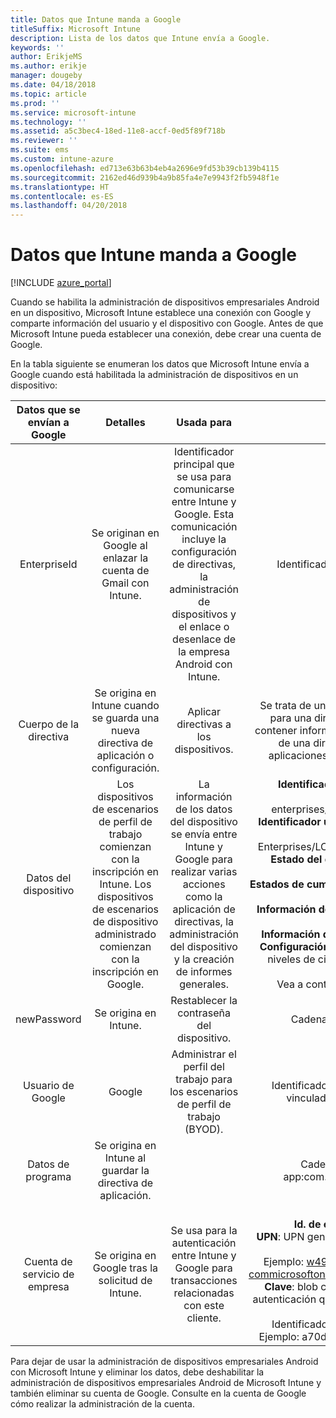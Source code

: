 ```yaml
---
title: Datos que Intune manda a Google
titleSuffix: Microsoft Intune
description: Lista de los datos que Intune envía a Google.
keywords: ''
author: ErikjeMS
ms.author: erikje
manager: dougeby
ms.date: 04/18/2018
ms.topic: article
ms.prod: ''
ms.service: microsoft-intune
ms.technology: ''
ms.assetid: a5c3bec4-18ed-11e8-accf-0ed5f89f718b
ms.reviewer: ''
ms.suite: ems
ms.custom: intune-azure
ms.openlocfilehash: ed713e63b63b4eb4a2696e9fd53b39cb139b4115
ms.sourcegitcommit: 2162ed46d939b4a9b85fa4e7e9943f2fb5948f1e
ms.translationtype: HT
ms.contentlocale: es-ES
ms.lasthandoff: 04/20/2018
---
```

# <a name="data-intune-sends-to-google"></a>Datos que Intune manda a Google

[!INCLUDE [azure_portal](./includes/azure_portal.md)]

Cuando se habilita la administración de dispositivos empresariales Android en un dispositivo, Microsoft Intune establece una conexión con Google y comparte información del usuario y el dispositivo con Google. Antes de que Microsoft Intune pueda establecer una conexión, debe crear una cuenta de Google.

En la tabla siguiente se enumeran los datos que Microsoft Intune envía a Google cuando está habilitada la administración de dispositivos en un dispositivo:


| Datos que se envían a Google | Detalles | Usada para | Ejemplo |
|:---:|:---:|:---:|:---:|
| EnterpriseId | Se originan en Google al enlazar la cuenta de Gmail con Intune. | Identificador principal que se usa para comunicarse entre Intune y Google.  Esta comunicación incluye la configuración de directivas, la administración de dispositivos y el enlace o desenlace de la empresa Android con Intune. | Identificador único, formato de ejemplo: LC04eik8a6 |
| Cuerpo de la directiva | Se origina en Intune cuando se guarda una nueva directiva de aplicación o configuración. | Aplicar directivas a los dispositivos. | Se trata de una colección de todos los valores configurados para una directiva de aplicación o configuración. Puede contener información del cliente si se proporciona como parte de una directiva, como nombres de red, nombres de aplicaciones y configuración específica de la aplicación. |
| Datos del dispositivo | Los dispositivos de escenarios de perfil de trabajo comienzan con la inscripción en Intune. Los dispositivos de escenarios de dispositivo administrado comienzan con la inscripción en Google. | La información de los datos del dispositivo se envía entre Intune y Google para realizar varias acciones como la aplicación de directivas, la administración del dispositivo y la creación de informes generales. | **Identificador único para representar el nombre del dispositivo.** Ejemplo: enterprises/LC04ebru7b/devices/3592d971168f9ae4<br>**Identificador único para representar el nombre de usuario.** Ejemplo: Enterprises/LC04ebru7b/users/116838519924207449711<br>**Estado del dispositivo.** Ejemplos: activo, deshabilitado, aprovisionamiento.<br>**Estados de cumplimiento.** Ejemplos: configuración no admitida, faltan aplicaciones necesarias<br>**Información del software.** Ejemplos: versiones de software y nivel de revisión.<br>**Información de red.** Ejemplos: IMEI, MEID, WifiMacAddress<br>**Configuración del dispositivo.** Ejemplos: información sobre niveles de cifrado y si el dispositivo permite aplicaciones desconocidas.<br> Vea a continuación un ejemplo de un mensaje JSON. |
| newPassword | Se origina en Intune. | Restablecer la contraseña del dispositivo. | Cadena que representa una nueva contraseña. |
| Usuario de Google | Google | Administrar el perfil del trabajo para los escenarios de perfil de trabajo (BYOD). | Identificador único para representar la cuenta de Gmail vinculada. Ejemplo: 114223373813435875042 |
| Datos de programa | Se origina en Intune al guardar la directiva de aplicación. |  | Cadena de nombre de aplicación. Ejemplo: app:com.microsoft.windowsintune.companyportal |
| Cuenta de servicio de empresa | Se origina en Google tras la solicitud de Intune. | Se usa para la autenticación entre Intune y Google para transacciones relacionadas con este cliente. | Hay varias partes:<br> **Id. de empresa**: documentado anteriormente.<br>**UPN**: UPN generado usado en la autenticación en nombre del cliente.<br>Ejemplo: w49d77900526190e26708c31c9e8a0@pfwp-commicrosoftonedfmdm2.google.com.iam.gserviceaccount.com<br>**Clave**: blob codificado en Base64 usado en solicitudes de autenticación que se almacena cifrado en el servicio, pero este es el aspecto del blob:<br> Identificador único para representar la clave del cliente<br>Ejemplo: a70d4d53eefbd781ce7ad6a6495c65eb15e74f1f |


Para dejar de usar la administración de dispositivos empresariales Android con Microsoft Intune y eliminar los datos, debe deshabilitar la administración de dispositivos empresariales Android de Microsoft Intune y también eliminar su cuenta de Google. Consulte en la cuenta de Google cómo realizar la administración de la cuenta.


